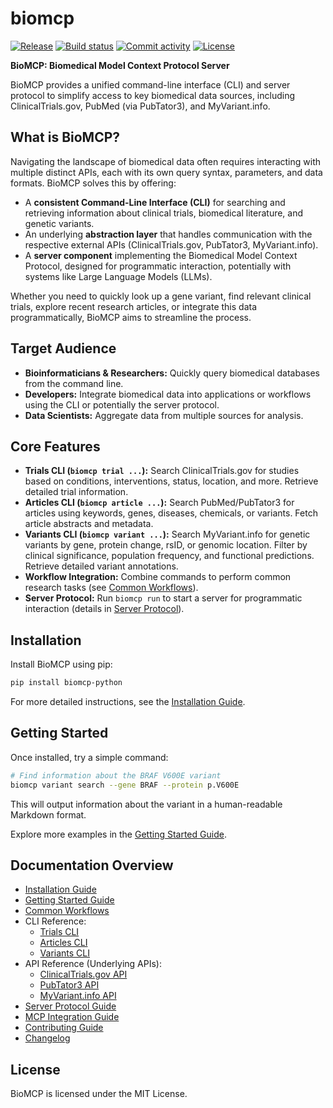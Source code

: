# biomcp

[![Release](https://img.shields.io/github/v/release/genomoncology/biomcp)](https://img.shields.io/github/v/release/genomoncology/biomcp)
[![Build status](https://img.shields.io/github/actions/workflow/status/genomoncology/biomcp/main.yml?branch=main)](https://github.com/genomoncology/biomcp/actions/workflows/main.yml?query=branch%3Amain)
[![Commit activity](https://img.shields.io/github/commit-activity/m/genomoncology/biomcp)](https://img.shields.io/github/commit-activity/m/genomoncology/biomcp)
[![License](https://img.shields.io/github/license/genomoncology/biomcp)](https://img.shields.io/github/license/genomoncology/biomcp)

**BioMCP: Biomedical Model Context Protocol Server**

BioMCP provides a unified command-line interface (CLI) and server protocol to simplify access to key biomedical data sources, including ClinicalTrials.gov, PubMed (via PubTator3), and MyVariant.info.

## What is BioMCP?

Navigating the landscape of biomedical data often requires interacting with multiple distinct APIs, each with its own query syntax, parameters, and data formats. BioMCP solves this by offering:

*   A **consistent Command-Line Interface (CLI)** for searching and retrieving information about clinical trials, biomedical literature, and genetic variants.
*   An underlying **abstraction layer** that handles communication with the respective external APIs (ClinicalTrials.gov, PubTator3, MyVariant.info).
*   A **server component** implementing the Biomedical Model Context Protocol, designed for programmatic interaction, potentially with systems like Large Language Models (LLMs).

Whether you need to quickly look up a gene variant, find relevant clinical trials, explore recent research articles, or integrate this data programmatically, BioMCP aims to streamline the process.

## Target Audience

*   **Bioinformaticians & Researchers:** Quickly query biomedical databases from the command line.
*   **Developers:** Integrate biomedical data into applications or workflows using the CLI or potentially the server protocol.
*   **Data Scientists:** Aggregate data from multiple sources for analysis.

## Core Features

*   **Trials CLI (`biomcp trial ...`):** Search ClinicalTrials.gov for studies based on conditions, interventions, status, location, and more. Retrieve detailed trial information.
*   **Articles CLI (`biomcp article ...`):** Search PubMed/PubTator3 for articles using keywords, genes, diseases, chemicals, or variants. Fetch article abstracts and metadata.
*   **Variants CLI (`biomcp variant ...`):** Search MyVariant.info for genetic variants by gene, protein change, rsID, or genomic location. Filter by clinical significance, population frequency, and functional predictions. Retrieve detailed variant annotations.
*   **Workflow Integration:** Combine commands to perform common research tasks (see [Common Workflows](workflows.md)).
*   **Server Protocol:** Run `biomcp run` to start a server for programmatic interaction (details in [Server Protocol](server_protocol.md)).

## Installation

Install BioMCP using pip:

```bash
pip install biomcp-python
```

For more detailed instructions, see the [Installation Guide](installation.md).

## Getting Started

Once installed, try a simple command:

```bash
# Find information about the BRAF V600E variant
biomcp variant search --gene BRAF --protein p.V600E
```

This will output information about the variant in a human-readable Markdown format.

Explore more examples in the [Getting Started Guide](getting_started.md).

## Documentation Overview

- [Installation Guide](installation.md)
- [Getting Started Guide](getting_started.md)
- [Common Workflows](workflows.md)
- CLI Reference:
  - [Trials CLI](cli/trials.md)
  - [Articles CLI](cli/articles.md)
  - [Variants CLI](cli/variants.md)
- API Reference (Underlying APIs):
  - [ClinicalTrials.gov API](apis/clinicaltrials_gov.md)
  - [PubTator3 API](apis/pubtator3_api.md)
  - [MyVariant.info API](apis/myvariant_info.md)
- [Server Protocol Guide](server_protocol.md)
- [MCP Integration Guide](mcp_integration.md)
- [Contributing Guide](CONTRIBUTING.md)
- [Changelog](CHANGELOG.md)

## License

BioMCP is licensed under the MIT License.
